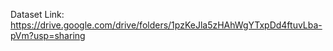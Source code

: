 Dataset Link:  https://drive.google.com/drive/folders/1pzKeJla5zHAhWgYTxpDd4ftuvLba-pVm?usp=sharing
